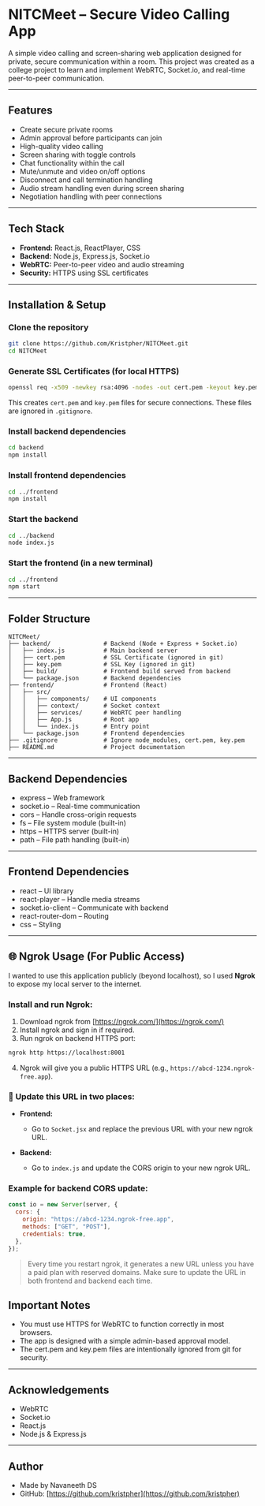 
# NITCMeet – Secure Video Calling App

A simple video calling and screen-sharing web application designed for private, secure communication within a room. This project was created as a college project to learn and implement WebRTC, Socket.io, and real-time peer-to-peer communication.

---

## Features

- Create secure private rooms  
- Admin approval before participants can join  
- High-quality video calling  
- Screen sharing with toggle controls  
- Chat functionality within the call  
- Mute/unmute and video on/off options  
- Disconnect and call termination handling  
- Audio stream handling even during screen sharing  
- Negotiation handling with peer connections  

---

## Tech Stack

- **Frontend:** React.js, ReactPlayer, CSS  
- **Backend:** Node.js, Express.js, Socket.io  
- **WebRTC:** Peer-to-peer video and audio streaming  
- **Security:** HTTPS using SSL certificates  

---

## Installation & Setup

### Clone the repository

```bash
git clone https://github.com/Kristpher/NITCMeet.git
cd NITCMeet
```

### Generate SSL Certificates (for local HTTPS)

```bash
openssl req -x509 -newkey rsa:4096 -nodes -out cert.pem -keyout key.pem -days 365
```

This creates `cert.pem` and `key.pem` files for secure connections. These files are ignored in `.gitignore`.

### Install backend dependencies

```bash
cd backend
npm install
```

### Install frontend dependencies

```bash
cd ../frontend
npm install
```

### Start the backend

```bash
cd ../backend
node index.js
```

### Start the frontend (in a new terminal)

```bash
cd ../frontend
npm start
```

---

## Folder Structure

```
NITCMeet/
├── backend/               # Backend (Node + Express + Socket.io)
│   ├── index.js           # Main backend server
│   ├── cert.pem           # SSL Certificate (ignored in git)
│   ├── key.pem            # SSL Key (ignored in git)
│   ├── build/             # Frontend build served from backend
│   └── package.json       # Backend dependencies
├── frontend/              # Frontend (React)
│   ├── src/
│   │   ├── components/    # UI components
│   │   ├── context/       # Socket context
│   │   ├── services/      # WebRTC peer handling
│   │   ├── App.js         # Root app
│   │   └── index.js       # Entry point
│   └── package.json       # Frontend dependencies
├── .gitignore             # Ignore node_modules, cert.pem, key.pem
├── README.md              # Project documentation
```

---

## Backend Dependencies

- express – Web framework  
- socket.io – Real-time communication  
- cors – Handle cross-origin requests  
- fs – File system module (built-in)  
- https – HTTPS server (built-in)  
- path – File path handling (built-in)  

---

## Frontend Dependencies

- react – UI library  
- react-player – Handle media streams  
- socket.io-client – Communicate with backend  
- react-router-dom – Routing  
- css – Styling  

---


## 🌐 Ngrok Usage (For Public Access)

I wanted to use this application publicly (beyond localhost), so I used **Ngrok** to expose my local server to the internet.

### Install and run Ngrok:

1. Download ngrok from [https://ngrok.com/](https://ngrok.com/)
2. Install ngrok and sign in if required.
3. Run ngrok on backend HTTPS port:

```bash
ngrok http https://localhost:8001
```

4. Ngrok will give you a public HTTPS URL (e.g., `https://abcd-1234.ngrok-free.app`).

### 🔗 Update this URL in two places:

- **Frontend:**
  - Go to `Socket.jsx` and replace the previous URL with your new ngrok URL.

- **Backend:**
  - Go to `index.js` and update the CORS origin to your new ngrok URL.

### Example for backend CORS update:

```js
const io = new Server(server, {
  cors: {
    origin: "https://abcd-1234.ngrok-free.app",
    methods: ["GET", "POST"],
    credentials: true,
  },
});
```

> Every time you restart ngrok, it generates a new URL unless you have a paid plan with reserved domains. Make sure to update the URL in both frontend and backend each time.


## Important Notes

- You must use HTTPS for WebRTC to function correctly in most browsers.  
- The app is designed with a simple admin-based approval model.  
- The cert.pem and key.pem files are intentionally ignored from git for security.

---

## Acknowledgements

- WebRTC  
- Socket.io  
- React.js  
- Node.js & Express.js  

---

## Author

- Made by Navaneeth DS  
- GitHub: [https://github.com/kristpher](https://github.com/kristpher)  
